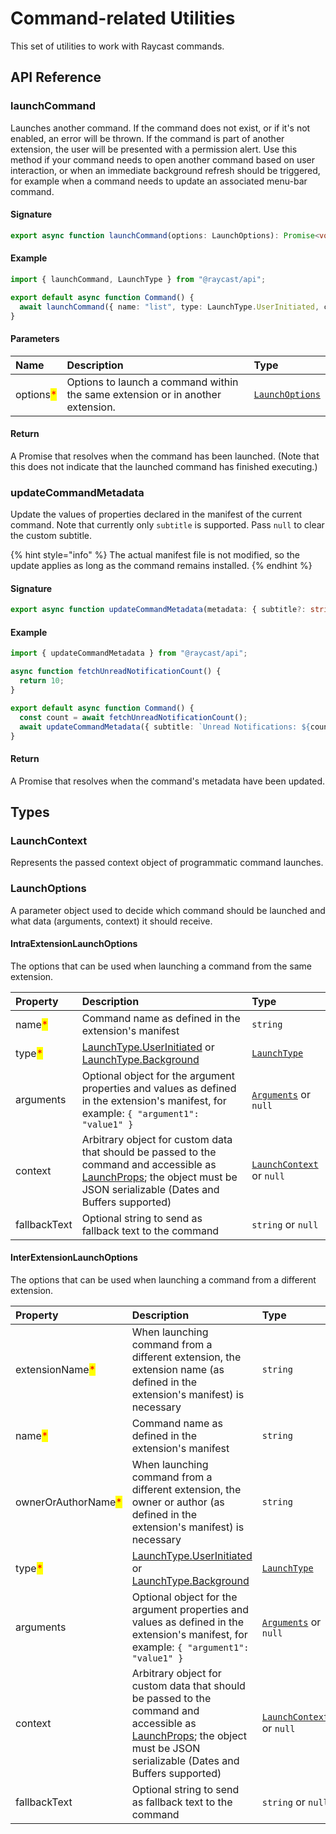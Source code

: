 # Command-related Utilities

This set of utilities to work with Raycast commands.

## API Reference

### launchCommand

Launches another command. If the command does not exist, or if it's not enabled, an error will be thrown.
If the command is part of another extension, the user will be presented with a permission alert.
Use this method if your command needs to open another command based on user interaction,
or when an immediate background refresh should be triggered, for example when a command needs to update an associated menu-bar command.

#### Signature

```typescript
export async function launchCommand(options: LaunchOptions): Promise<void>;
```

#### Example

```typescript
import { launchCommand, LaunchType } from "@raycast/api";

export default async function Command() {
  await launchCommand({ name: "list", type: LaunchType.UserInitiated, context: { foo: "bar" } });
}
```

#### Parameters

| Name | Description | Type |
| :--- | :--- | :--- |
| options<mark style="color:red;">*</mark> | Options to launch a command within the same extension or in another extension. | <code>[LaunchOptions](command.md#launchoptions)</code> |

#### Return

A Promise that resolves when the command has been launched. (Note that this does not indicate that the launched command has finished executing.)

### updateCommandMetadata

Update the values of properties declared in the manifest of the current command. Note that currently only `subtitle` is supported. Pass `null` to clear the custom subtitle.

{% hint style="info" %}
The actual manifest file is not modified, so the update applies as long as the command remains installed.
{% endhint %}

#### Signature

```typescript
export async function updateCommandMetadata(metadata: { subtitle?: string | null }): Promise<void>;
```

#### Example

```typescript
import { updateCommandMetadata } from "@raycast/api";

async function fetchUnreadNotificationCount() {
  return 10;
}

export default async function Command() {
  const count = await fetchUnreadNotificationCount();
  await updateCommandMetadata({ subtitle: `Unread Notifications: ${count}` });
}
```

#### Return

A Promise that resolves when the command's metadata have been updated.

## Types

### LaunchContext

Represents the passed context object of programmatic command launches.

### LaunchOptions

A parameter object used to decide which command should be launched and what data (arguments, context) it should receive.

#### IntraExtensionLaunchOptions

The options that can be used when launching a command from the same extension.

| Property | Description | Type |
| :--- | :--- | :--- |
| name<mark style="color:red;">*</mark> | Command name as defined in the extension's manifest | <code>string</code> |
| type<mark style="color:red;">*</mark> | [LaunchType.UserInitiated](environment.md#launchtype) or [LaunchType.Background](environment.md#launchtype) | <code>[LaunchType](environment.md#launchtype)</code> |
| arguments | Optional object for the argument properties and values as defined in the extension's manifest, for example: `{ "argument1": "value1" }` | <code>[Arguments](../information/lifecycle/arguments.md#arguments)</code> or <code>null</code> |
| context | Arbitrary object for custom data that should be passed to the command and accessible as [LaunchProps](../information/lifecycle/README.md#launchprops); the object must be JSON serializable (Dates and Buffers supported) | <code>[LaunchContext](command.md#launchcontext)</code> or <code>null</code> |
| fallbackText | Optional string to send as fallback text to the command | <code>string</code> or <code>null</code> |

#### InterExtensionLaunchOptions

The options that can be used when launching a command from a different extension.

| Property | Description | Type |
| :--- | :--- | :--- |
| extensionName<mark style="color:red;">*</mark> | When launching command from a different extension, the extension name (as defined in the extension's manifest) is necessary | <code>string</code> |
| name<mark style="color:red;">*</mark> | Command name as defined in the extension's manifest | <code>string</code> |
| ownerOrAuthorName<mark style="color:red;">*</mark> | When launching command from a different extension, the owner or author (as defined in the extension's manifest) is necessary | <code>string</code> |
| type<mark style="color:red;">*</mark> | [LaunchType.UserInitiated](environment.md#launchtype) or [LaunchType.Background](environment.md#launchtype) | <code>[LaunchType](environment.md#launchtype)</code> |
| arguments | Optional object for the argument properties and values as defined in the extension's manifest, for example: `{ "argument1": "value1" }` | <code>[Arguments](../information/lifecycle/arguments.md#arguments)</code> or <code>null</code> |
| context | Arbitrary object for custom data that should be passed to the command and accessible as [LaunchProps](../information/lifecycle/README.md#launchprops); the object must be JSON serializable (Dates and Buffers supported) | <code>[LaunchContext](command.md#launchcontext)</code> or <code>null</code> |
| fallbackText | Optional string to send as fallback text to the command | <code>string</code> or <code>null</code> |
